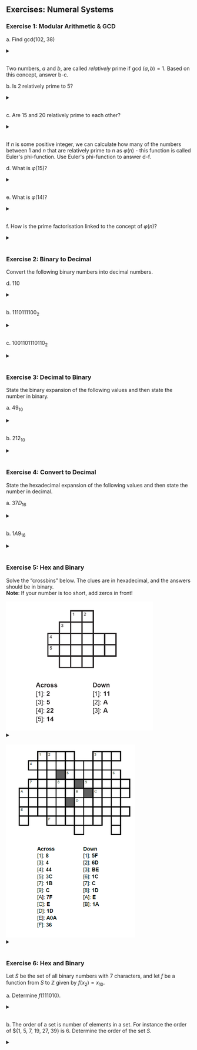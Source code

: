 ## Exercises: Numeral Systems

### Exercise 1: Modular Arithmetic & GCD

a. Find gcd(102, 38)
<details>

<br>
<summary> </summary>

$2$

</details>

<br>

Two numbers, $a$ and $b$, are called *relatively* prime if gcd $(a, b)=1$. Based on this concept, answer b-c.

b. Is 2 relatively prime to 5?
<details>

<br>
<summary> </summary>

Yes

</details>

<br>

c. Are 15 and 20 relatively prime to each other?
<details>

<br>
<summary> </summary>

No

</details>

<br>

If $n$ is some positive integer, we can calculate how many of the numbers between 1 and $n$ that are relatively prime to $n$ as $\varphi(n)$ - this function is called Euler's phi-function. Use Euler's phi-function to answer d-f.

d. What is $\varphi(15)$?
<details>

<br>
<summary> </summary>

8

</details>

<br>

e. What is $\varphi(14)$?
<details>

<br>
<summary> </summary>

7

</details>

<br>

f. How is the prime factorisation linked to the concept of $\varphi(n)$?
<details>

<br>
<summary> </summary>

If $n = pq$, where $p$ and $q$ are prime, then $\varphi(n) = (p-1)(q-1)$?

</details>

<br>


### Exercise 2: Binary to Decimal

Convert the following binary numbers into decimal numbers.

d. $110$
<details>

<br>
<summary> </summary>

$6_{10}$

</details>

<br>

b. $1110111100_2$

<details>

<br>
  <summary> </summary>

$956_{10}$

</details>

<br>

c. $1001101110110_2$

<details> <br>
  <summary> </summary>

$4982_{10}$

</details>

<br>

### Exercise 3: Decimal to Binary
State the binary expansion of the following values and then state the number in binary. 

a. $49_{10}$

<details> <br>
  <summary> </summary>

$1\cdot2^5 + 1\cdot2^4 + 0\cdot2^3 + 0\cdot 2^2 + 0\cdot 2^1 + 1\cdot2^0$

$110001$

</details>

<br>

b. $212_{10}$

<details> <br>
  <summary> </summary>

$1\cdot 2^7 + 1\cdot 2^6 + 1 \cdot 2^4 + 1 \cdot 2^2$

$11010100_2$

</details>

<br>


### Exercise 4: Convert to Decimal
State the hexadecimal expansion of the following values and then state the number in decimal. 

a. $37D_{16}$

<details> <br>
  <summary> </summary>

$3 \cdot 16^2 + 7 \cdot 16^1 + 13 \cdot 16^0$

$893_{10}$

</details>

<br>

b. $1 A 9_{16}$

<details> <br>
  <summary> </summary>

$1 \cdot 16^2 + 10 \cdot 16^1 + 9 \cdot 16^0$

$425$

</details>

<br>

### Exercise 5: Hex and Binary

Solve the “crossbins” below. The clues are in hexadecimal, and the answers should be in binary.  
**Note**: If your number is too short, add zeros in front!

<img src="https://github.com/RBrooksDK/MSE1/blob/main/03_Numeral_systems/crossbin1.png" alt="Crossbin 1" width="400"/>

<details> <br>
  <summary> </summary>

<img src="https://github.com/RBrooksDK/MSE1/blob/main/03_Numeral_systems/crossbin1sol-1.jpg" alt="Crossbin 1" width="400"/>

</details>

<br>

<img src="https://github.com/RBrooksDK/MSE1/blob/main/03_Numeral_systems/crossbin2.png" alt="Crossbin 2" width="350"/>

<details> <br>
  <summary> </summary>

<img src="https://github.com/RBrooksDK/MSE1/blob/main/03_Numeral_systems/crossbin2sol-1.jpg" alt="Crossbin 2" width="350"/>

</details> 

<br>


### Exercise 6: Hex and Binary

Let $S$ be the set of all binary numbers with 7 characters, and let $f$ be a function from $S$ to $\mathbb{Z}$ given by $f(x_2) = x_{10}$.

a. Determine $f(111010)$.

<details> <br>
  <summary> </summary>

58

</details> 

<br>

b. The order of a set is number of elements in a set. For instance the order of ${1, 5, 7, 19, 27, 39} is 6. Determine the order of the set $S$.

<details> <br>
  <summary> </summary>

128

</details> 

<br>
